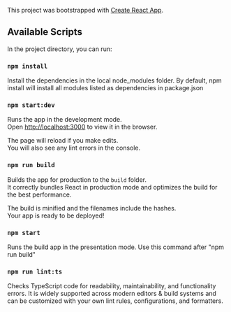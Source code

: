 This project was bootstrapped with [Create React App](https://github.com/facebook/create-react-app).

## Available Scripts

In the project directory, you can run:

### `npm install`

Install the dependencies in the local node_modules folder.
By default, npm install will install all modules listed as dependencies in package.json

### `npm start:dev`

Runs the app in the development mode.<br />
Open [http://localhost:3000](http://localhost:3000) to view it in the browser.

The page will reload if you make edits.<br />
You will also see any lint errors in the console.

### `npm run build`

Builds the app for production to the `build` folder.<br />
It correctly bundles React in production mode and optimizes the build for the best performance.

The build is minified and the filenames include the hashes.<br />
Your app is ready to be deployed!

### `npm start`

Runs the build app in the presentation mode. Use this command after "npm run build"<br />

### `npm run lint:ts`

Checks TypeScript code for readability, maintainability, and functionality errors. It is widely supported across modern editors & build systems and can be customized with your own lint rules, configurations, and formatters.

